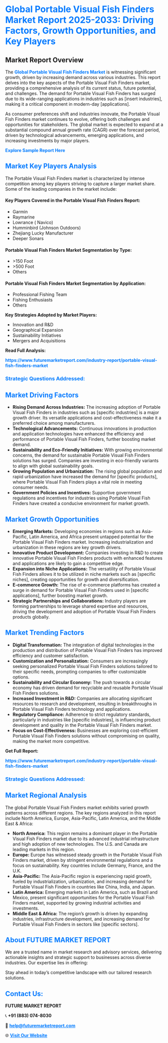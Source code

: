 <h1 style="color: #007BFF;">Global Portable Visual Fish Finders Market Report 2025-2033: Driving Factors, Growth Opportunities, and Key Players</h1>

<section id="overview">
<h2>Market Report Overview</h2>
<p>The <a href="https://www.futuremarketreport.com/industry-report/portable-visual-fish-finders-market" style="color: #007BFF; text-decoration: none;"><strong>Global Portable Visual Fish Finders Market</strong></a> is witnessing significant growth, driven by increasing demand across various industries. This report delves into the key aspects of the Portable Visual Fish Finders market, providing a comprehensive analysis of its current status, future potential, and challenges. The demand for Portable Visual Fish Finders has surged due to its wide-ranging applications in industries such as [insert industries], making it a critical component in modern-day [applications].</p>
<p>As consumer preferences shift and industries innovate, the Portable Visual Fish Finders market continues to evolve, offering both challenges and opportunities for stakeholders. The global market is expected to expand at a substantial compound annual growth rate (CAGR) over the forecast period, driven by technological advancements, emerging applications, and increasing investments by major players.</p>
</section>

<section id="overview">
<p><a href="https://www.futuremarketreport.com/request-sample/reportId=81984" style="color: #007BFF; text-decoration: none;"><strong>Explore Sample Report Here</strong></a></p>
</section>

<section id="key-players">
<h2 style="color: #007BFF;">Market Key Players Analysis</h2>
<p>The Portable Visual Fish Finders market is characterized by intense competition among key players striving to capture a larger market share. Some of the leading companies in the market include:</p>
<h4>Key Players Covered in the Portable Visual Fish Finders Report:</h4>
<ul><li>Garmin</li><li>Raymarine</li><li>Lowrance ( Navico)</li><li>Humminbird (Johnson Outdoors)</li><li>Zhejiang Lucky Manufacturer</li><li>Deeper Sonars</li></ul>
<h4>Portable Visual Fish Finders Market Segmentation by Type:</h4>
<ul><li>&gt;150 Foot</li><li>&gt;500 Foot</li><li>Others</li></ul>

<h4>Portable Visual Fish Finders Market Segmentation by Application:</h4>
<ul><li>Professional Fishing Team</li><li>Fishing Enthusiasts</li><li>Others</li></ul>
<p><strong>Key Strategies Adopted by Market Players:</strong></p>
<ul>
<li>Innovation and R&D</li>
<li>Geographical Expansion</li>
<li>Sustainability Initiatives</li>
<li>Mergers and Acquisitions</li>
</ul>
</section>

<section>
<p><strong>Read Full Analysis: </strong></p><a href="https://www.futuremarketreport.com/industry-report/portable-visual-fish-finders-market" style="color: #007BFF; text-decoration: none;"><strong>https://www.futuremarketreport.com/industry-report/portable-visual-fish-finders-market</strong></a>
<h3 style="color: #007BFF;">Strategic Questions Addressed:</h3>
</section>

<section id="driving-factors">
<h2 style="color: #007BFF;">Market Driving Factors</h2>
<ul>
<li><strong>Rising Demand Across Industries:</strong> The increasing adoption of Portable Visual Fish Finders in industries such as [specific industries] is a major growth driver. Its versatile applications and cost-effectiveness make it a preferred choice among manufacturers.</li>
<li><strong>Technological Advancements:</strong> Continuous innovations in production and application technologies have enhanced the efficiency and performance of Portable Visual Fish Finders, further boosting market demand.</li>
<li><strong>Sustainability and Eco-Friendly Initiatives:</strong> With growing environmental concerns, the demand for sustainable Portable Visual Fish Finders solutions has surged. Companies are investing in eco-friendly variants to align with global sustainability goals.</li>
<li><strong>Growing Population and Urbanization:</strong> The rising global population and rapid urbanization have increased the demand for [specific products], where Portable Visual Fish Finders plays a vital role in meeting consumer needs.</li>
<li><strong>Government Policies and Incentives:</strong> Supportive government regulations and incentives for industries using Portable Visual Fish Finders have created a conducive environment for market growth.</li>
</ul>
</section>

<section id="growth-opportunities">
<h2 style="color: #007BFF;">Market Growth Opportunities</h2>
<ul>
<li><strong>Emerging Markets:</strong> Developing economies in regions such as Asia-Pacific, Latin America, and Africa present untapped potential for the Portable Visual Fish Finders market. Increasing industrialization and urbanization in these regions are key growth drivers.</li>
<li><strong>Innovative Product Development:</strong> Companies investing in R&D to create innovative Portable Visual Fish Finders products with enhanced features and applications are likely to gain a competitive edge.</li>
<li><strong>Expansion into Niche Applications:</strong> The versatility of Portable Visual Fish Finders allows it to be utilized in niche markets such as [specific niches], creating opportunities for growth and diversification.</li>
<li><strong>E-commerce Growth:</strong> The rise of e-commerce platforms has created a surge in demand for Portable Visual Fish Finders used in [specific applications], further boosting market growth.</li>
<li><strong>Strategic Partnerships and Collaborations:</strong> Industry players are forming partnerships to leverage shared expertise and resources, driving the development and adoption of Portable Visual Fish Finders products globally.</li>
</ul>
</section>

<section id="trending-factors">
<h2 style="color: #007BFF;">Market Trending Factors</h2>
<ul>
<li><strong>Digital Transformation:</strong> The integration of digital technologies in the production and distribution of Portable Visual Fish Finders has improved efficiency and customer satisfaction.</li>
<li><strong>Customization and Personalization:</strong> Consumers are increasingly seeking personalized Portable Visual Fish Finders solutions tailored to their specific needs, prompting companies to offer customizable options.</li>
<li><strong>Sustainability and Circular Economy:</strong> The push towards a circular economy has driven demand for recyclable and reusable Portable Visual Fish Finders solutions.</li>
<li><strong>Increased Investment in R&D:</strong> Companies are allocating significant resources to research and development, resulting in breakthroughs in Portable Visual Fish Finders technology and applications.</li>
<li><strong>Regulatory Compliance:</strong> Adherence to strict regulatory standards, particularly in industries like [specific industries], is influencing product development and quality in the Portable Visual Fish Finders market.</li>
<li><strong>Focus on Cost-Effectiveness:</strong> Businesses are exploring cost-efficient Portable Visual Fish Finders solutions without compromising on quality, making the market more competitive.</li>
</ul>
</section>

<section>
<p><strong>Get Full Report: </strong></p><a href="https://www.futuremarketreport.com/industry-report/portable-visual-fish-finders-market" style="color: #007BFF; text-decoration: none;"><strong>https://www.futuremarketreport.com/industry-report/portable-visual-fish-finders-market</strong></a>
<h3 style="color: #007BFF;">Strategic Questions Addressed:</h3>
</section>


<section id="regional-analysis">
<h2 style="color: #007BFF;">Market Regional Analysis</h2>
<p>The global Portable Visual Fish Finders market exhibits varied growth patterns across different regions. The key regions analyzed in this report include North America, Europe, Asia-Pacific, Latin America, and the Middle East & Africa:</p>
<ul>
<li><strong>North America:</strong> This region remains a dominant player in the Portable Visual Fish Finders market due to its advanced industrial infrastructure and high adoption of new technologies. The U.S. and Canada are leading markets in this region.</li>
<li><strong>Europe:</strong> Europe has witnessed steady growth in the Portable Visual Fish Finders market, driven by stringent environmental regulations and a focus on sustainability. Key countries include Germany, France, and the U.K.</li>
<li><strong>Asia-Pacific:</strong> The Asia-Pacific region is experiencing rapid growth, fueled by industrialization, urbanization, and increasing demand for Portable Visual Fish Finders in countries like China, India, and Japan.</li>
<li><strong>Latin America:</strong> Emerging markets in Latin America, such as Brazil and Mexico, present significant opportunities for the Portable Visual Fish Finders market, supported by growing industrial activities and investments.</li>
<li><strong>Middle East & Africa:</strong> The region’s growth is driven by expanding industries, infrastructure development, and increasing demand for Portable Visual Fish Finders in sectors like [specific sectors].</li>
</ul>
</section>

<footer>
<h2 style="color: #007BFF;">About FUTURE MARKET REPORT</h2>
<p>We are a trusted name in market research and advisory services, delivering actionable insights and strategic support to businesses across diverse industries. Our expertise lies in offering:</p>

<p>Stay ahead in today’s competitive landscape with our tailored research solutions.</p>

<h2 style="color: #007BFF;">Contact Us:</h2>
<p><strong>FUTURE MARKET REPORT</strong></p>
<p>📞 <strong>+91 (883) 074-8030</strong></p>
<p>📧 <strong><a href="mailto:help@futuremarketreport.com" style="color: #007BFF;">help@futuremarketreport.com</a></strong></p>
<p>🌐 <strong><a href="https://www.futuremarketreport.com/" style="color: #007BFF;">Visit Our Website</a></strong></p>
</footer>